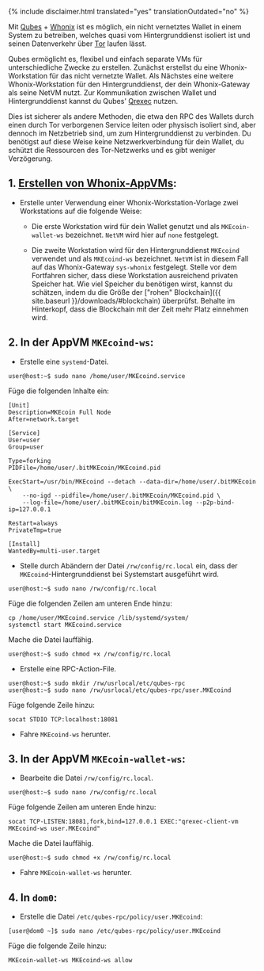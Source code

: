 {% include disclaimer.html translated="yes" translationOutdated="no" %}

Mit [Qubes](https://qubes-os.org) + [Whonix](https://whonix.org) ist es möglich, ein nicht vernetztes Wallet in einem System zu betreiben, welches quasi vom Hintergrunddienst isoliert ist und seinen Datenverkehr über [Tor](https://torproject.org/de/) laufen lässt.

Qubes ermöglicht es, flexibel und einfach separate VMs für unterschiedliche Zwecke zu erstellen. Zunächst erstellst du eine Whonix-Workstation für das nicht vernetzte Wallet. Als Nächstes eine weitere Whonix-Workstation für den Hintergrunddienst, der dein Whonix-Gateway als seine NetVM nutzt. Zur Kommunikation zwischen Wallet und Hintergrunddienst kannst du Qubes' [Qrexec](https://www.qubes-os.org/doc/qrexec3/) nutzen.

Dies ist sicherer als andere Methoden, die etwa den RPC des Wallets durch einen durch Tor verborgenen Service leiten oder physisch isoliert sind, aber dennoch im Netzbetrieb sind, um zum Hintergrunddienst zu verbinden. Du benötigst auf diese Weise keine Netzwerkverbindung für dein Wallet, du schützt die Ressourcen des Tor-Netzwerks und es gibt weniger Verzögerung.

## 1. [Erstellen von Whonix-AppVMs](https://www.whonix.org/wiki/Qubes/Install):

+ Erstelle unter Verwendung einer Whonix-Workstation-Vorlage zwei Workstations auf die folgende Weise:

  - Die erste Workstation wird für dein Wallet genutzt und als `MKEcoin-wallet-ws` bezeichnet. `NetVM` wird hier auf `none` festgelegt.

  - Die zweite Workstation wird für den Hintergrunddienst `MKEcoind` verwendet und als `MKEcoind-ws` bezeichnet. `NetVM` ist in diesem Fall auf das Whonix-Gateway `sys-whonix` festgelegt. Stelle vor dem Fortfahren sicher, dass diese Workstation ausreichend privaten Speicher hat. Wie viel Speicher du benötigen wirst, kannst du schätzen, indem du die Größe der ["rohen" Blockchain]({{ site.baseurl }}/downloads/#blockchain) überprüfst. Behalte im Hinterkopf, dass die Blockchain mit der Zeit mehr Platz einnehmen wird.

## 2. In der AppVM `MKEcoind-ws`:

+ Erstelle eine `systemd`-Datei.

```
user@host:~$ sudo nano /home/user/MKEcoind.service
```

Füge die folgenden Inhalte ein:

```
[Unit]
Description=MKEcoin Full Node
After=network.target

[Service]
User=user
Group=user

Type=forking
PIDFile=/home/user/.bitMKEcoin/MKEcoind.pid

ExecStart=/usr/bin/MKEcoind --detach --data-dir=/home/user/.bitMKEcoin \
    --no-igd --pidfile=/home/user/.bitMKEcoin/MKEcoind.pid \
    --log-file=/home/user/.bitMKEcoin/bitMKEcoin.log --p2p-bind-ip=127.0.0.1

Restart=always
PrivateTmp=true

[Install]
WantedBy=multi-user.target
```

+ Stelle durch Abändern der Datei `/rw/config/rc.local` ein, dass der `MKEcoind`-Hintergrunddienst bei Systemstart ausgeführt wird.

```
user@host:~$ sudo nano /rw/config/rc.local
```

Füge die folgenden Zeilen am unteren Ende hinzu:

```
cp /home/user/MKEcoind.service /lib/systemd/system/
systemctl start MKEcoind.service
```

Mache die Datei lauffähig.

```
user@host:~$ sudo chmod +x /rw/config/rc.local
```

+ Erstelle eine RPC-Action-File.

```
user@host:~$ sudo mkdir /rw/usrlocal/etc/qubes-rpc
user@host:~$ sudo nano /rw/usrlocal/etc/qubes-rpc/user.MKEcoind
```

Füge folgende Zeile hinzu:

```
socat STDIO TCP:localhost:18081
```

+ Fahre `MKEcoind-ws` herunter.

## 3. In der AppVM `MKEcoin-wallet-ws`:

+ Bearbeite die Datei `/rw/config/rc.local`.

```
user@host:~$ sudo nano /rw/config/rc.local
```

Füge folgende Zeilen am unteren Ende hinzu:

```
socat TCP-LISTEN:18081,fork,bind=127.0.0.1 EXEC:"qrexec-client-vm MKEcoind-ws user.MKEcoind"
```

Mache die Datei lauffähig.

```
user@host:~$ sudo chmod +x /rw/config/rc.local
```

+ Fahre `MKEcoin-wallet-ws` herunter.

## 4. In `dom0`:

+ Erstelle die Datei `/etc/qubes-rpc/policy/user.MKEcoind`:

```
[user@dom0 ~]$ sudo nano /etc/qubes-rpc/policy/user.MKEcoind
```

Füge die folgende Zeile hinzu:

```
MKEcoin-wallet-ws MKEcoind-ws allow
```
